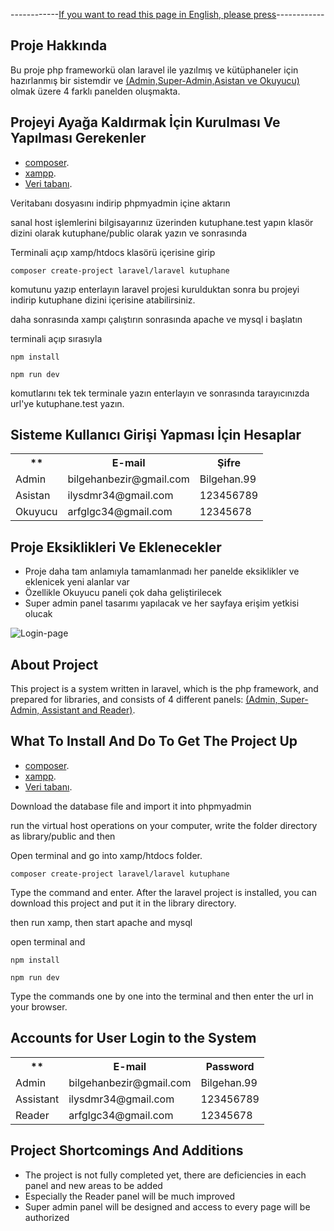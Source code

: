 <!-- <p align="center"><a href="https://laravel.com" target="_blank"><img src="https://raw.githubusercontent.com/laravel/art/master/logo-lockup/5%20SVG/2%20CMYK/1%20Full%20Color/laravel-logolockup-cmyk-red.svg" width="400"></a></p>

<p align="center">
<a href="https://travis-ci.org/laravel/framework"><img src="https://travis-ci.org/laravel/framework.svg" alt="Build Status"></a>
<a href="https://packagist.org/packages/laravel/framework"><img src="https://img.shields.io/packagist/dt/laravel/framework" alt="Total Downloads"></a>
<a href="https://packagist.org/packages/laravel/framework"><img src="https://img.shields.io/packagist/v/laravel/framework" alt="Latest Stable Version"></a>
<a href="https://packagist.org/packages/laravel/framework"><img src="https://img.shields.io/packagist/l/laravel/framework" alt="License"></a>
</p> -->

<p>------------<a href="#english">If you want to read this page in English, please press</a>------------</p>

## Proje Hakkında

<p>Bu proje php frameworkü olan laravel ile yazılmış ve kütüphaneler  için hazırlanmış bir sistemdir ve <u>(Admin,Super-Admin,Asistan ve Okuyucu)</u> olmak üzere 4 farklı panelden oluşmakta.</p>

## Projeyi Ayağa Kaldırmak İçin Kurulması Ve Yapılması Gerekenler

- [composer](https://getcomposer.org/).
- [xampp](https://www.apachefriends.org/).
- [Veri tabanı](https://drive.google.com/file/d/1N0n_RxRLQMFvLPSEtfocCOjBVREmMsdC/view?usp=sharing).

Veritabanı dosyasını  indirip phpmyadmin içine aktarın

sanal host işlemlerini bilgisayarınız üzerinden kutuphane.test yapın klasör dizini olarak kutuphane/public olarak yazın ve sonrasında 

Terminali açıp xamp/htdocs klasörü içerisine girip

    composer create-project laravel/laravel kutuphane

komutunu yazıp enterlayın laravel projesi kurulduktan sonra bu projeyi indirip kutuphane dizini içerisine atabilirsiniz.

daha sonrasında xampı çalıştırın sonrasında apache ve mysql i başlatın

terminali açıp sırasıyla

    npm install

    npm run dev

komutlarını tek tek terminale yazın enterlayın ve sonrasında tarayıcınızda url'ye kutuphane.test yazın.

## Sisteme Kullanıcı Girişi Yapması İçin Hesaplar

<table>
    <tr>
        <th>**</th>
        <th>E-mail</th>
        <th>Şifre</th>
    </tr>
    <tr>
        <td>Admin</td>
        <td>bilgehanbezir@gmail.com</td>
        <td>Bilgehan.99</td>
    </tr>
    <tr>
        <td>Asistan</td>
        <td>ilysdmr34@gmail.com</td>
        <td>123456789</td>
    </tr>
    <tr>
        <td>Okuyucu</td>
        <td>arfglgc34@gmail.com</td>
        <td>12345678</td>
    </tr>
</table>

## Proje Eksiklikleri Ve Eklenecekler

<ul>
    <li>Proje daha tam anlamıyla tamamlanmadı her panelde eksiklikler ve eklenicek yeni alanlar var</li>
    <li>Özellikle Okuyucu paneli çok daha geliştirilecek</li>
    <li>Super admin panel tasarımı yapılacak ve her sayfaya erişim yetkisi olucak</li>
</ul>



<img src="https://drive.google.com/file/d/1fkjgYZ6xB1jr1f5BSa6hIusDWwRFFUKt/view?usp=sharing" alt="Login-page">





<h2 id="english">About Project</h2>

<p>This project is a system written in laravel, which is the php framework, and prepared for libraries, and consists of 4 different panels: <u>(Admin, Super-Admin, Assistant and Reader)</u>.</p>

## What To Install And Do To Get The Project Up

- [composer](https://getcomposer.org/).
- [xampp](https://www.apachefriends.org/).
- [Veri tabanı](https://drive.google.com/file/d/1N0n_RxRLQMFvLPSEtfocCOjBVREmMsdC/view?usp=sharing).

Download the database file and import it into phpmyadmin

run the virtual host operations on your computer, write the folder directory as library/public and then

Open terminal and go into xamp/htdocs folder.

    composer create-project laravel/laravel kutuphane

Type the command and enter. After the laravel project is installed, you can download this project and put it in the library directory.

then run xamp, then start apache and mysql

open terminal and

    npm install

    npm run dev

Type the commands one by one into the terminal and then enter the url in your browser.

## Accounts for User Login to the System

<table>
    <tr>
        <th>**</th>
        <th>E-mail</th>
        <th>Password</th>
    </tr>
    <tr>
        <td>Admin</td>
        <td>bilgehanbezir@gmail.com</td>
        <td>Bilgehan.99</td>
    </tr>
    <tr>
        <td>Assistant</td>
        <td>ilysdmr34@gmail.com</td>
        <td>123456789</td>
    </tr>
    <tr>
        <td>Reader</td>
        <td>arfglgc34@gmail.com</td>
        <td>12345678</td>
    </tr>
</table>

## Project Shortcomings And Additions
<ul>
     <li>The project is not fully completed yet, there are deficiencies in each panel and new areas to be added</li>
     <li>Especially the Reader panel will be much improved</li>
     <li>Super admin panel will be designed and access to every page will be authorized</li>
</ul>

<!-- ## Learning Laravel

Laravel has the most extensive and thorough [documentation](https://laravel.com/docs) and video tutorial library of all modern web application frameworks, making it a breeze to get started with the framework.

If you don't feel like reading, [Laracasts](https://laracasts.com) can help. Laracasts contains over 2000 video tutorials on a range of topics including Laravel, modern PHP, unit testing, and JavaScript. Boost your skills by digging into our comprehensive video library.

## Laravel Sponsors

We would like to extend our thanks to the following sponsors for funding Laravel development. If you are interested in becoming a sponsor, please visit the Laravel [Patreon page](https://patreon.com/taylorotwell).

### Premium Partners

- **[Vehikl](https://vehikl.com/)**
- **[Tighten Co.](https://tighten.co)**
- **[Kirschbaum Development Group](https://kirschbaumdevelopment.com)**
- **[64 Robots](https://64robots.com)**
- **[Cubet Techno Labs](https://cubettech.com)**
- **[Cyber-Duck](https://cyber-duck.co.uk)**
- **[Many](https://www.many.co.uk)**
- **[Webdock, Fast VPS Hosting](https://www.webdock.io/en)**
- **[DevSquad](https://devsquad.com)**
- **[Curotec](https://www.curotec.com/services/technologies/laravel/)**
- **[OP.GG](https://op.gg)**
- **[WebReinvent](https://webreinvent.com/?utm_source=laravel&utm_medium=github&utm_campaign=patreon-sponsors)**
- **[Lendio](https://lendio.com)**

## Contributing

Thank you for considering contributing to the Laravel framework! The contribution guide can be found in the [Laravel documentation](https://laravel.com/docs/contributions).

## Code of Conduct

In order to ensure that the Laravel community is welcoming to all, please review and abide by the [Code of Conduct](https://laravel.com/docs/contributions#code-of-conduct).

## Security Vulnerabilities

If you discover a security vulnerability within Laravel, please send an e-mail to Taylor Otwell via [taylor@laravel.com](mailto:taylor@laravel.com). All security vulnerabilities will be promptly addressed.

## License

The Laravel framework is open-sourced software licensed under the [MIT license](https://opensource.org/licenses/MIT).
 -->
